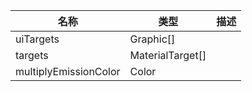 | 名称 | 类型 | 描述 |
| ----------- | ----------- | ----------- |
| uiTargets | Graphic[] |  |
| targets | MaterialTarget[] |  |
| multiplyEmissionColor | Color |  |
